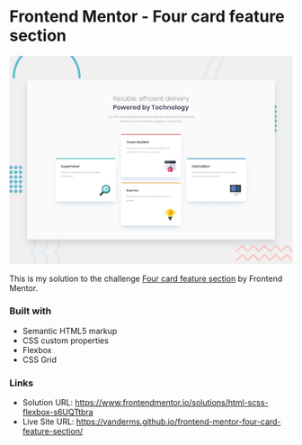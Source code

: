 # Frontend Mentor - Four card feature section

![Design preview for the Four card feature section coding challenge](./design/desktop-preview.jpg)

This is my solution to the challenge [Four card feature section](https://www.frontendmentor.io/challenges/four-card-feature-section-weK1eFYK) by Frontend Mentor.


### Built with

- Semantic HTML5 markup
- CSS custom properties
- Flexbox
- CSS Grid


### Links

- Solution URL: <https://www.frontendmentor.io/solutions/html-scss-flexbox-s6UQTtbra>
- Live Site URL: <https://vanderms.github.io/frontend-mentor-four-card-feature-section/>